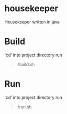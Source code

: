 # housekeeper
Housekeeper written in java

# Build
'cd' into project directory
run
> ./build.sh

# Run
'cd' into project directory
run
> ./run.sh
